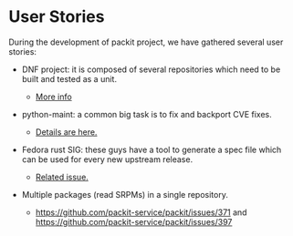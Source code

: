 # User Stories

During the development of packit project, we have gathered several user stories:

* DNF project: it is composed of several repositories which need to be built and tested as a unit.
  * [More info](https://github.com/packit-service/packit/issues/365)

* python-maint: a common big task is to fix and backport CVE fixes.
  * [Details are here.](https://github.com/packit-service/packit/issues/131)

* Fedora rust SIG: these guys have a tool to generate a spec file which can be used for every new upstream release.
  * [Related issue.](https://github.com/packit-service/packit/issues/136)

* Multiple packages (read SRPMs) in a single repository.
  * https://github.com/packit-service/packit/issues/371 and https://github.com/packit-service/packit/issues/397

